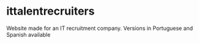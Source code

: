 # ittalentrecruiters
Website made for an IT recruitment company. Versions in Portuguese and Spanish available
